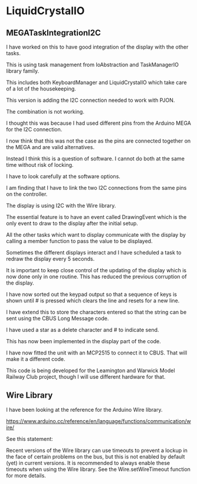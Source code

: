 # LiquidCrystalIO
 
## MEGATaskIntegrationI2C

I have worked on this to have good integration of the display with the other tasks.

This is using task management from IoAbstraction and TaskManagerIO library family.

This includes both KeyboardManager and LiquidCrystalIO which take care of a lot of the housekeeping.

This version is adding the I2C connection needed to work with PJON.

The combination is not working.

I thought this was because I had used different pins from the Arduino MEGA for the I2C connection.

I now think that this was not the case as the pins are connected together on the MEGA and are valid alternatives.

Instead I think this is a question of software. I cannot do both at the same time without risk of locking.

I have to look carefully at the software options.

I am finding that I have to link the two I2C connections from the same pins on the controller.

The display is using I2C with the Wire library.

The essential feature is to have an event called DrawingEvent which is the only event to draw to the display after the initial setup.

All the other tasks which want to display communicate with the display by calling a member function to pass the value to be displayed.

Sometimes the different displays interact and I have scheduled a task to redraw the display every 5 seconds.

It is important to keep close control of the updating of the display which is now done only in one routine. This has reduced the previous corruption of the display.

I have now sorted out the keypad output so that a sequence of keys is shown until # is pressed which clears the line and resets for a new line.

I have extend this to store the characters entered so that the string can be sent using the CBUS Long Message code.

I have used a star as a delete character and # to indicate send.

This has now been implemented in the display part of the code.

I have now fitted the unit with an MCP2515 to connect it to CBUS. That will make it a different code.

This code is being developed for the Leamington and Warwick Model Railway Club project, though I will use different hardware for that.

## Wire Library

I have been looking at the reference for the Arduino Wire library.

https://www.arduino.cc/reference/en/language/functions/communication/wire/

See this statement:

Recent versions of the Wire library can use timeouts to prevent a lockup in the face of certain problems on the bus, but this is not enabled by default (yet) in current versions. It is recommended to always enable these timeouts when using the Wire library. See the Wire.setWireTimeout function for more details.

